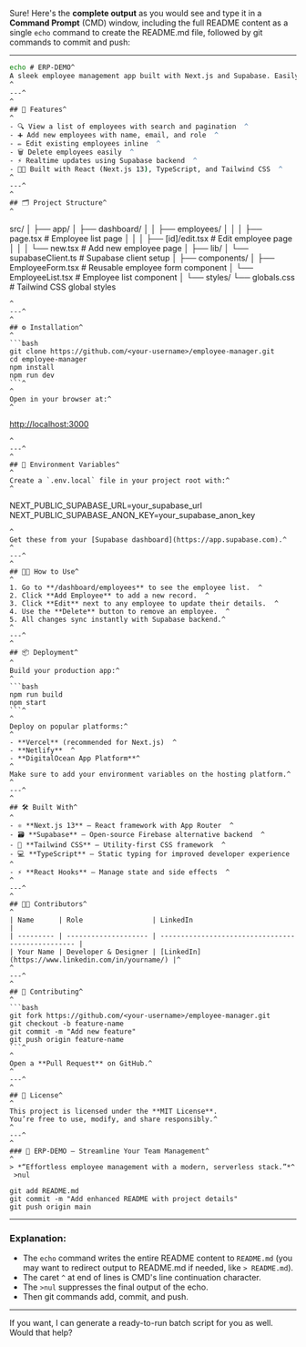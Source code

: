 Sure! Here's the **complete output** as you would see and type it in a **Command Prompt** (CMD) window, including the full README content as a single `echo` command to create the README.md file, followed by git commands to commit and push:

---

```cmd
echo # ERP-DEMO^
A sleek employee management app built with Next.js and Supabase. Easily add, edit, and delete employee records with realtime syncing. Designed for simplicity and efficiency, it streamlines team management with a clean UI and serverless backend.^
^
---^
^
## 🚀 Features^
^
- 🔍 View a list of employees with search and pagination  ^ 
- ➕ Add new employees with name, email, and role  ^ 
- ✏️ Edit existing employees inline  ^ 
- 🗑️ Delete employees easily  ^ 
- ⚡ Realtime updates using Supabase backend  ^ 
- 🧑‍💻 Built with React (Next.js 13), TypeScript, and Tailwind CSS  ^ 
^
---^
^
## 🗂️ Project Structure^
^
```

src/
│
├── app/
│   ├── dashboard/
│   │   ├── employees/
│   │   │   ├── page.tsx          # Employee list page
│   │   │   ├── [id]/edit.tsx    # Edit employee page
│   │   │   └── new.tsx           # Add new employee page
│
├── lib/
│   └── supabaseClient.ts         # Supabase client setup
│
├── components/
│   ├── EmployeeForm.tsx          # Reusable employee form component
│   └── EmployeeList.tsx          # Employee list component
│
└── styles/
└── globals.css               # Tailwind CSS global styles

````^
^
---^
^
## ⚙️ Installation^
^
```bash
git clone https://github.com/<your-username>/employee-manager.git
cd employee-manager
npm install
npm run dev
```^
^
Open in your browser at:^
^
````

[http://localhost:3000](http://localhost:3000)

```^
^
---^
^
## 🔑 Environment Variables^
^
Create a `.env.local` file in your project root with:^
^
```

NEXT_PUBLIC_SUPABASE_URL=your_supabase_url
NEXT_PUBLIC_SUPABASE_ANON_KEY=your_supabase_anon_key

````^
^
Get these from your [Supabase dashboard](https://app.supabase.com).^
^
---^
^
## 🧑‍💻 How to Use^
^
1. Go to **/dashboard/employees** to see the employee list.  ^ 
2. Click **Add Employee** to add a new record.  ^ 
3. Click **Edit** next to any employee to update their details.  ^ 
4. Use the **Delete** button to remove an employee.  ^ 
5. All changes sync instantly with Supabase backend.^
^
---^
^
## 📦 Deployment^
^
Build your production app:^
^
```bash
npm run build
npm start
```^
^
Deploy on popular platforms:^
^
- **Vercel** (recommended for Next.js)  ^ 
- **Netlify**  ^ 
- **DigitalOcean App Platform**^
^
Make sure to add your environment variables on the hosting platform.^
^
---^
^
## 🛠️ Built With^
^
- ⚛️ **Next.js 13** — React framework with App Router  ^ 
- 🗃️ **Supabase** — Open-source Firebase alternative backend  ^ 
- 🎨 **Tailwind CSS** — Utility-first CSS framework  ^ 
- 💻 **TypeScript** — Static typing for improved developer experience  ^ 
- ⚡ **React Hooks** — Manage state and side effects  ^ 
^
---^
^
## 👨‍💻 Contributors^
^
| Name      | Role                 | LinkedIn                                          |
| --------- | -------------------- | ------------------------------------------------- |
| Your Name | Developer & Designer | [LinkedIn](https://www.linkedin.com/in/yourname/) |^
^
---^
^
## 🤝 Contributing^
^
```bash
git fork https://github.com/<your-username>/employee-manager.git
git checkout -b feature-name
git commit -m "Add new feature"
git push origin feature-name
```^
^
Open a **Pull Request** on GitHub.^
^
---^
^
## 📜 License^
^
This project is licensed under the **MIT License**.  
You’re free to use, modify, and share responsibly.^
^
---^
^
### 💚 ERP-DEMO — Streamline Your Team Management^
^
> *“Effortless employee management with a modern, serverless stack.”*^
 >nul

git add README.md
git commit -m "Add enhanced README with project details"
git push origin main
````

---

### Explanation:

* The `echo` command writes the entire README content to `README.md` (you may want to redirect output to README.md if needed, like `> README.md`).
* The caret `^` at end of lines is CMD's line continuation character.
* The `>nul` suppresses the final output of the echo.
* Then git commands add, commit, and push.

---

If you want, I can generate a ready-to-run batch script for you as well. Would that help?

